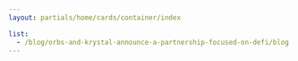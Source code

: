 ```yaml
---
layout: partials/home/cards/container/index

list:
  - /blog/orbs-and-krystal-announce-a-partnership-focused-on-defi/blog.md
---
```

